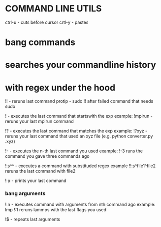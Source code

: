 # COMMAND LINE UTILS
ctrl-u - cuts before cursor
crtl-y - pastes

# bang commands ##################################
# searches your commandline history 
# with regex under the hood
!! - reruns last command
	protip - sudo !!
	after failed command that needs sudo

!<exp> - executes the last command that startswith the exp
example: !mpirun - reruns your last mpirun command

!?<exp> - executes the last command that matches the exp
example: !?xyz - reruns your last command that used an xyz file
		(e.g. python converter.py <f>.xyz)

!-<n> - executes the n-th last command you used
example: !-3 runs the command you gave three commands ago

!<arg>:s^<old>^<new> - executes a command with substituded regex
example !!:s^file1^file2 reruns the last command with file2

!:p - prints your last command

### bang arguments
<cmd> !:n - executes command with arguments from nth command ago
example: lmp !:1 reruns lammps with the last flags you used

<cmd> !$ - repeats last arguments


